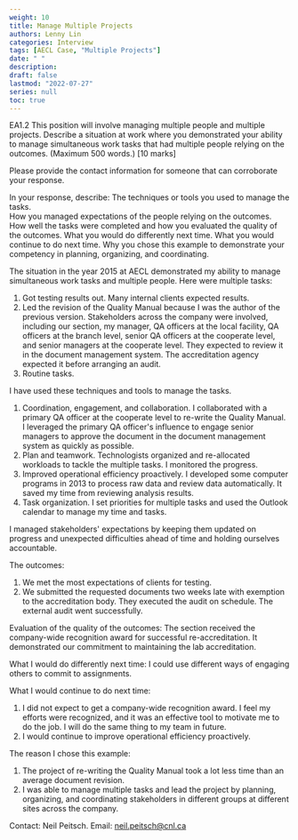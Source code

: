 ```yaml
---
weight: 10
title: Manage Multiple Projects
authors: Lenny Lin
categories: Interview
tags: [AECL Case, "Multiple Projects"]
date: " "
description: 
draft: false
lastmod: "2022-07-27"
series: null
toc: true
---
```



EA1.2 This position will involve managing multiple people and multiple projects.  Describe a situation at work where you demonstrated your ability to manage simultaneous work tasks that had multiple people relying on the outcomes.  (Maximum 500 words.)  [10 marks] 

Please provide the contact information for someone that can corroborate your response.

In your response, describe:
The techniques or tools you used to manage the tasks.  
How you managed expectations of the people relying on the outcomes.
How well the tasks were completed and how you evaluated the quality of the outcomes.
What you would do differently next time.
What you would continue to do next time.
Why you chose this example to demonstrate your competency in planning, organizing, and coordinating.

The situation in the year 2015 at AECL demonstrated my ability to manage simultaneous work tasks and multiple people.  Here were multiple tasks:
1)	Got testing results out.  Many internal clients expected results.
2)	Led the revision of the Quality Manual because I was the author of the previous version.  Stakeholders across the company were involved, including our section, my manager, QA officers at the local facility, QA officers at the branch level, senior QA officers at the cooperate level, and senior managers at the cooperate level.  They expected to review it in the document management system.  The accreditation agency expected it before arranging an audit.
3)	Routine tasks.

I have used these techniques and tools to manage the tasks.
1)	Coordination, engagement, and collaboration.  I collaborated with a primary QA officer at the cooperate level to re-write the Quality Manual.  I leveraged the primary QA officer's influence to engage senior managers to approve the document in the document management system as quickly as possible.  
2)	Plan and teamwork.  Technologists organized and re-allocated workloads to tackle the multiple tasks.  I monitored the progress.  
3)	Improved operational efficiency proactively.  I developed some computer programs in 2013 to process raw data and review data automatically.  It saved my time from reviewing analysis results.
4)	Task organization.  I set priorities for multiple tasks and used the Outlook calendar to manage my time and tasks.

I managed stakeholders' expectations by keeping them updated on progress and unexpected difficulties ahead of time and holding ourselves accountable.

The outcomes:
1)	We met the most expectations of clients for testing.
2)	We submitted the requested documents two weeks late with exemption to the accreditation body.  They executed the audit on schedule.  The external audit went successfully.

Evaluation of the quality of the outcomes:
The section received the company-wide recognition award for successful re-accreditation.  It demonstrated our commitment to maintaining the lab accreditation.

What I would do differently next time:
I could use different ways of engaging others to commit to assignments.  

What I would continue to do next time:
1)	I did not expect to get a company-wide recognition award.  I feel my efforts were recognized, and it was an effective tool to motivate me to do the job.  I will do the same thing to my team in future.
2)	I would continue to improve operational efficiency proactively.

The reason I chose this example:
1)	The project of re-writing the Quality Manual took a lot less time than an average document revision.
2)	I was able to manage multiple tasks and lead the project by planning, organizing, and coordinating stakeholders in different groups at different sites across the company. 


Contact: Neil Peitsch. Email: neil.peitsch@cnl.ca
